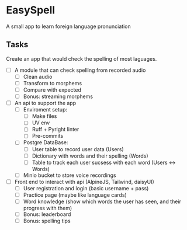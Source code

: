 # EasySpell

A small app to learn foreign language pronunciation

## Tasks

Create an app that would check the spelling of most laguages.

- [ ] A module that can check spelling from recorded audio
  - [ ] Clean audio
  - [ ] Transform to morphems
  - [ ] Compare with expected
  - [ ] Bonus: streaming morphems
- [ ] An api to support the app
  - [ ] Enviroment setup:
    - [ ] Make files
    - [ ] UV env
    - [ ] Ruff + Pyright linter
    - [ ] Pre-commits
  - [ ] Postgre DataBase:
    - [ ] User table to record user data (Users)
    - [ ] Dictionary with words and their spelling (Words)
    - [ ] Table to track each user sucsess with each word (Users <-> Words)
  - [ ] Minio bucket to store voice recordings
- [ ] Front end to interact with api (AlpineJS, Tailwind, daisyUI)
  - [ ] User registration and login (basic username + pass)
  - [ ] Practice page (maybe like language cards)
  - [ ] Word knowledge (show which words the user has seen, and their progress with them)
  - [ ] Bonus: leaderboard
  - [ ] Bonus: spelling tips
